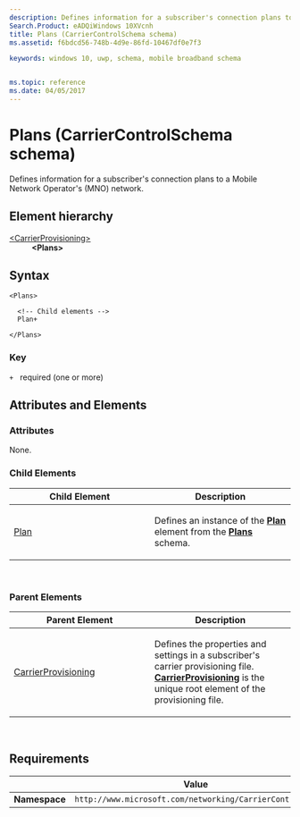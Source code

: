 ```yaml
---
description: Defines information for a subscriber's connection plans to a Mobile Network Operator's (MNO) network.
Search.Product: eADQiWindows 10XVcnh
title: Plans (CarrierControlSchema schema)
ms.assetid: f6bdcd56-748b-4d9e-86fd-10467df0e7f3

keywords: windows 10, uwp, schema, mobile broadband schema


ms.topic: reference
ms.date: 04/05/2017
---
```


# Plans (CarrierControlSchema schema)


Defines information for a subscriber's connection plans to a Mobile Network Operator's (MNO) network.

## Element hierarchy

<dl>
<dt><a href="element-carrierprovisioning.md">&lt;CarrierProvisioning&gt;</a></dt>
<dd><b>&lt;Plans&gt;</b></dd>
</dl>

## Syntax

``` syntax
<Plans>

  <!-- Child elements -->
  Plan+

</Plans>
```

### Key

`+`   required (one or more)

## Attributes and Elements


### Attributes

None.

### Child Elements

<table>
<colgroup>
<col width="50%" />
<col width="50%" />
</colgroup>
<thead>
<tr class="header">
<th>Child Element</th>
<th>Description</th>
</tr>
</thead>
<tbody>
<tr class="odd">
<td><a href="element-plan.md">Plan</a> </td>
<td><p>Defines an instance of the <a href="/uwp/schemas/mobilebroadbandschema/plans/element-plan"><strong>Plan</strong></a>  element from the <a href="/uwp/schemas/mobilebroadbandschema/plans/schema-root"><strong>Plans</strong></a> schema.</p></td>
</tr>
</tbody>
</table>

 

### Parent Elements

<table>
<colgroup>
<col width="50%" />
<col width="50%" />
</colgroup>
<thead>
<tr class="header">
<th>Parent Element</th>
<th>Description</th>
</tr>
</thead>
<tbody>
<tr class="odd">
<td><a href="element-carrierprovisioning.md">CarrierProvisioning</a> </td>
<td><p>Defines the properties and settings in a subscriber's carrier provisioning file. <a href="element-carrierprovisioning.md"><strong>CarrierProvisioning</strong></a>  is the unique root element of the provisioning file.</p></td>
</tr>
</tbody>
</table>

 

## Requirements

|          | Value        |
|----------|--------------|
| **Namespace** | `http://www.microsoft.com/networking/CarrierControl/v1` |

 

 
